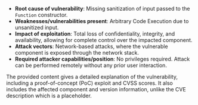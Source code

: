 - **Root cause of vulnerability**: Missing sanitization of input passed to the `Function` constructor.
- **Weaknesses/vulnerabilities present**: Arbitrary Code Execution due to unsanitized input.
- **Impact of exploitation**: Total loss of confidentiality, integrity, and availability, allowing for complete control over the impacted component.
- **Attack vectors**: Network-based attacks, where the vulnerable component is exposed through the network stack.
- **Required attacker capabilities/position**: No privileges required. Attack can be performed remotely without any prior user interaction.

The provided content gives a detailed explanation of the vulnerability, including a proof-of-concept (PoC) exploit and CVSS scores. It also includes the affected component and version information, unlike the CVE description which is a placeholder.